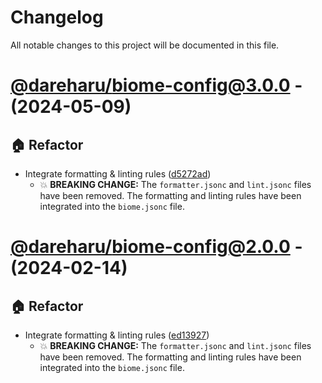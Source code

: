# Changelog

All notable changes to this project will be documented in this file.

# [@dareharu/biome-config@3.0.0](https://github.com/dareharu/shareable-configs/compare/@dareharu/biome-config@2.0.0...@dareharu/biome-config@3.0.0) - (2024-05-09)

## 🏠 Refactor

- Integrate formatting & linting rules ([d5272ad](https://github.com/dareharu/shareable-configs/commit/d5272ad52a75f1612134a40cc681dd5b2c3c1a06))
  - 💥 **BREAKING CHANGE:** The `formatter.jsonc` and `lint.jsonc` files have been
removed. The formatting and linting rules have been integrated into the
`biome.jsonc` file.

# [@dareharu/biome-config@2.0.0](https://github.com/dareharu/shareable-configs/compare/@dareharu/biome-config@2.0.0...@dareharu/biome-config@2.0.0) - (2024-02-14)

## 🏠 Refactor

- Integrate formatting & linting rules ([ed13927](https://github.com/dareharu/shareable-configs/commit/ed139277282e47208ff270e1dc6aa0687ca46c28))
  - 💥 **BREAKING CHANGE:** The `formatter.jsonc` and `lint.jsonc` files have been
removed. The formatting and linting rules have been integrated into the
`biome.jsonc` file.

